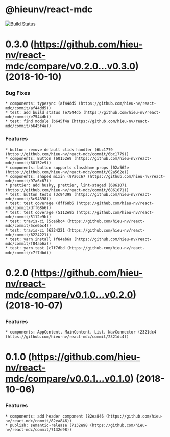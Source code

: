 # @hieunv/react-mdc

[![Build Status](https://travis-ci.org/hieu-nv/react-mdc.svg?branch=master)](https://travis-ci.org/hieu-nv/react-mdc)

# 0.3.0 (https://github.com/hieu-nv/react-mdc/compare/v0.2.0...v0.3.0) (2018-10-10)

### Bug Fixes

    * components: typesync (af44dd5 (https://github.com/hieu-nv/react-mdc/commit/af44dd5))
    * test: add build status (e7544db (https://github.com/hieu-nv/react-mdc/commit/e7544db))
    * test: find module (b645f4a (https://github.com/hieu-nv/react-mdc/commit/b645f4a))

### Features

    * button: remove default click handler (6bc1779 (https://github.com/hieu-nv/react-mdc/commit/6bc1779))
    * components: Button (60152e9 (https://github.com/hieu-nv/react-mdc/commit/60152e9))
    * components: button supports className props (02a562e (https://github.com/hieu-nv/react-mdc/commit/02a562e))
    * components: shaped mixin (97a6c67 (https://github.com/hieu-nv/react-mdc/commit/97a6c67))
    * prettier: add husky, prettier, lint-staged (6861071 (https://github.com/hieu-nv/react-mdc/commit/6861071))
    * test: button tests (3c94398 (https://github.com/hieu-nv/react-mdc/commit/3c94398))
    * test: test coverage (dff68b6 (https://github.com/hieu-nv/react-mdc/commit/dff68b6))
    * test: test coverage (5112e9b (https://github.com/hieu-nv/react-mdc/commit/5112e9b))
    * test: travis-ci (5ce6bc4 (https://github.com/hieu-nv/react-mdc/commit/5ce6bc4))
    * test: travis-ci (6224221 (https://github.com/hieu-nv/react-mdc/commit/6224221))
    * test: yarn install (f84ab6a (https://github.com/hieu-nv/react-mdc/commit/f84ab6a))
    * test: yarn test (c7f7dbd (https://github.com/hieu-nv/react-mdc/commit/c7f7dbd))

# 0.2.0 (https://github.com/hieu-nv/react-mdc/compare/v0.1.0...v0.2.0) (2018-10-07)

### Features

    * components: AppContent, MainContent, List, NavConnector (2321dc4 (https://github.com/hieu-nv/react-mdc/commit/2321dc4))

# 0.1.0 (https://github.com/hieu-nv/react-mdc/compare/v0.0.1...v0.1.0) (2018-10-06)

### Features

    * components: add header component (82ea846 (https://github.com/hieu-nv/react-mdc/commit/82ea846))
    * publish: semantic-release (7132e98 (https://github.com/hieu-nv/react-mdc/commit/7132e98))
